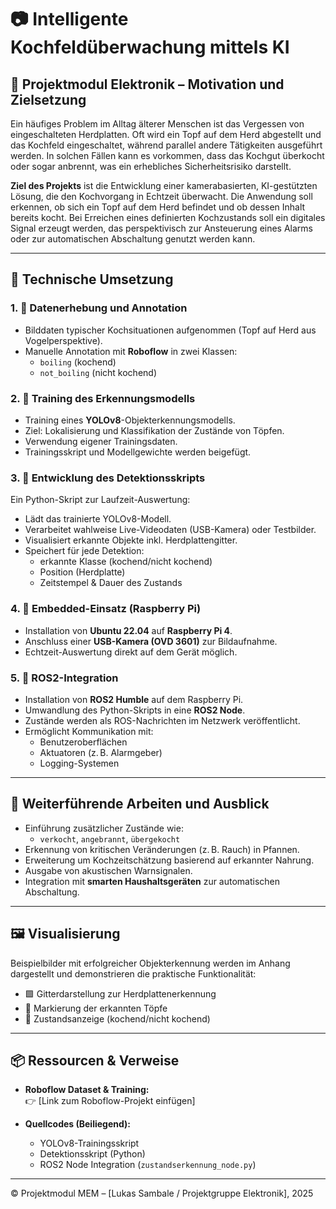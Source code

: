 # 📷 Intelligente Kochfeldüberwachung mittels KI

## 🧠 Projektmodul Elektronik – Motivation und Zielsetzung

Ein häufiges Problem im Alltag älterer Menschen ist das Vergessen von eingeschalteten Herdplatten. Oft wird ein Topf auf dem Herd abgestellt und das Kochfeld eingeschaltet, während parallel andere Tätigkeiten ausgeführt werden. In solchen Fällen kann es vorkommen, dass das Kochgut überkocht oder sogar anbrennt, was ein erhebliches Sicherheitsrisiko darstellt.

**Ziel des Projekts** ist die Entwicklung einer kamerabasierten, KI-gestützten Lösung, die den Kochvorgang in Echtzeit überwacht. Die Anwendung soll erkennen, ob sich ein Topf auf dem Herd befindet und ob dessen Inhalt bereits kocht. Bei Erreichen eines definierten Kochzustands soll ein digitales Signal erzeugt werden, das perspektivisch zur Ansteuerung eines Alarms oder zur automatischen Abschaltung genutzt werden kann.

---

## 🔧 Technische Umsetzung

### 1. 📸 Datenerhebung und Annotation
- Bilddaten typischer Kochsituationen aufgenommen (Topf auf Herd aus Vogelperspektive).
- Manuelle Annotation mit **Roboflow** in zwei Klassen:
  - `boiling` (kochend)
  - `not_boiling` (nicht kochend)

### 2. 🧪 Training des Erkennungsmodells
- Training eines **YOLOv8**-Objekterkennungsmodells.
- Ziel: Lokalisierung und Klassifikation der Zustände von Töpfen.
- Verwendung eigener Trainingsdaten.
- Trainingsskript und Modellgewichte werden beigefügt.

### 3. 🐍 Entwicklung des Detektionsskripts
Ein Python-Skript zur Laufzeit-Auswertung:
- Lädt das trainierte YOLOv8-Modell.
- Verarbeitet wahlweise Live-Videodaten (USB-Kamera) oder Testbilder.
- Visualisiert erkannte Objekte inkl. Herdplattengitter.
- Speichert für jede Detektion:
  - erkannte Klasse (kochend/nicht kochend)
  - Position (Herdplatte)
  - Zeitstempel & Dauer des Zustands

### 4. 🍓 Embedded-Einsatz (Raspberry Pi)
- Installation von **Ubuntu 22.04** auf **Raspberry Pi 4**.
- Anschluss einer **USB-Kamera (OVD 3601)** zur Bildaufnahme.
- Echtzeit-Auswertung direkt auf dem Gerät möglich.

### 5. 🔁 ROS2-Integration
- Installation von **ROS2 Humble** auf dem Raspberry Pi.
- Umwandlung des Python-Skripts in eine **ROS2 Node**.
- Zustände werden als ROS-Nachrichten im Netzwerk veröffentlicht.
- Ermöglicht Kommunikation mit:
  - Benutzeroberflächen
  - Aktuatoren (z. B. Alarmgeber)
  - Logging-Systemen

---

## 🚀 Weiterführende Arbeiten und Ausblick

- Einführung zusätzlicher Zustände wie:
  - `verkocht`, `angebrannt`, `übergekocht`
- Erkennung von kritischen Veränderungen (z. B. Rauch) in Pfannen.
- Erweiterung um Kochzeitschätzung basierend auf erkannter Nahrung.
- Ausgabe von akustischen Warnsignalen.
- Integration mit **smarten Haushaltsgeräten** zur automatischen Abschaltung.

---

## 🖼️ Visualisierung

Beispielbilder mit erfolgreicher Objekterkennung werden im Anhang dargestellt und demonstrieren die praktische Funktionalität:

- 🟩 Gitterdarstellung zur Herdplattenerkennung  
- 🔵 Markierung der erkannten Töpfe  
- 🔴 Zustandsanzeige (kochend/nicht kochend)

---

## 📦 Ressourcen & Verweise

- **Roboflow Dataset & Training:**  
  👉 [Link zum Roboflow-Projekt einfügen]

- **Quellcodes (Beiliegend):**
  - YOLOv8-Trainingsskript
  - Detektionsskript (Python)
  - ROS2 Node Integration (`zustandserkennung_node.py`)

---

© Projektmodul MEM – [Lukas Sambale / Projektgruppe Elektronik], 2025  

